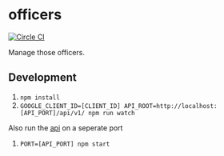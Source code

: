 # officers
[![Circle CI](https://circleci.com/gh/rit-sse/officers.svg?style=svg)](https://circleci.com/gh/rit-sse/officers)

Manage those officers.

## Development

1. `npm install`
2. `GOOGLE_CLIENT_ID=[CLIENT_ID] API_ROOT=http://localhost:[API_PORT]/api/v1/ npm run watch`

Also run the [api](https://github.com/rit-sse/node-api) on a seperate port

1. `PORT=[API_PORT] npm start`
